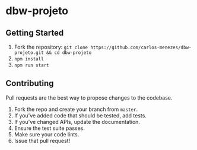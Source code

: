# dbw-projeto

## Getting Started
1. Fork the repository: `git clone https://github.com/carlos-menezes/dbw-projeto.git && cd dbw-projeto`
2. `npm install`
3. `npm run start`

## Contributing
Pull requests are the best way to propose changes to the codebase.

1. Fork the repo and create your branch from `master`.
2. If you've added code that should be tested, add tests.
3. If you've changed APIs, update the documentation.
4. Ensure the test suite passes.
5. Make sure your code lints.
6. Issue that pull request!